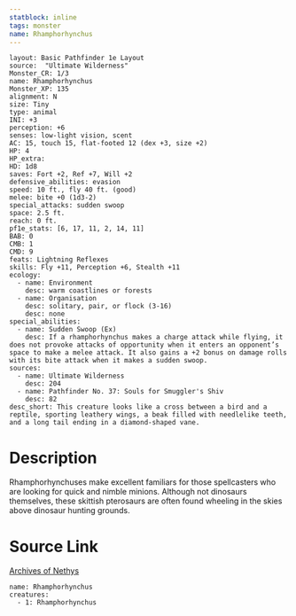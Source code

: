 ```yaml
---
statblock: inline
tags: monster
name: Rhamphorhynchus
---
```

```statblock
layout: Basic Pathfinder 1e Layout
source:  "Ultimate Wilderness"
Monster_CR: 1/3
name: Rhamphorhynchus
Monster_XP: 135
alignment: N
size: Tiny
type: animal
INI: +3
perception: +6
senses: low-light vision, scent
AC: 15, touch 15, flat-footed 12 (dex +3, size +2)
HP: 4
HP_extra: 
HD: 1d8
saves: Fort +2, Ref +7, Will +2
defensive_abilities: evasion
speed: 10 ft., fly 40 ft. (good)
melee: bite +0 (1d3-2)
special_attacks: sudden swoop
space: 2.5 ft.
reach: 0 ft.
pf1e_stats: [6, 17, 11, 2, 14, 11]
BAB: 0
CMB: 1
CMD: 9
feats: Lightning Reflexes
skills: Fly +11, Perception +6, Stealth +11
ecology:
  - name: Environment
    desc: warm coastlines or forests
  - name: Organisation
    desc: solitary, pair, or flock (3-16)
    desc: none
special_abilities:
  - name: Sudden Swoop (Ex)
    desc: If a rhamphorhynchus makes a charge attack while flying, it does not provoke attacks of opportunity when it enters an opponent’s space to make a melee attack. It also gains a +2 bonus on damage rolls with its bite attack when it makes a sudden swoop.
sources:
  - name: Ultimate Wilderness
    desc: 204
  - name: Pathfinder No. 37: Souls for Smuggler's Shiv
    desc: 82
desc_short: This creature looks like a cross between a bird and a reptile, sporting leathery wings, a beak filled with needlelike teeth, and a long tail ending in a diamond-shaped vane.
```
# Description
Rhamphorhynchuses make excellent familiars for those spellcasters who are looking for quick and nimble minions. Although not dinosaurs themselves, these skittish pterosaurs are often found wheeling in the skies above dinosaur hunting grounds.
# Source Link
[Archives of Nethys](https://aonprd.com/MonsterDisplay.aspx?ItemName=Rhamphorhynchus)
```encounter-table
name: Rhamphorhynchus
creatures:
  - 1: Rhamphorhynchus
```
